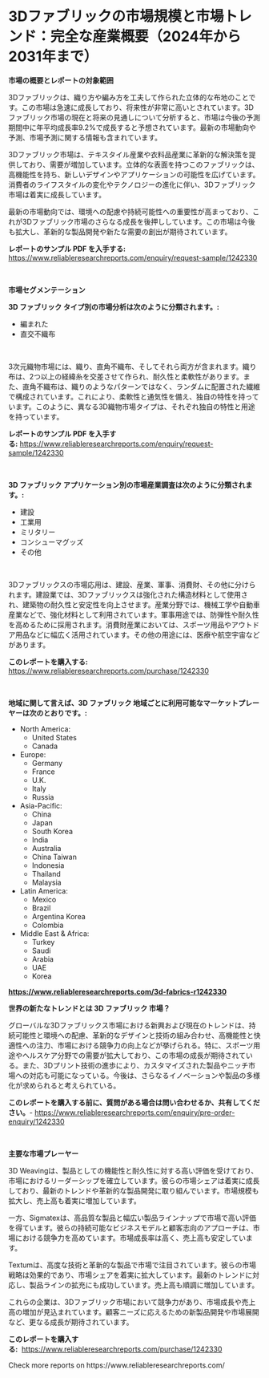<p><h1>3Dファブリックの市場規模と市場トレンド：完全な産業概要（2024年から2031年まで）</h1></p><p><strong>市場の概要とレポートの対象範囲</strong></p>
<p><p>3Dファブリックは、織り方や編み方を工夫して作られた立体的な布地のことです。この市場は急速に成長しており、将来性が非常に高いとされています。3Dファブリック市場の現在と将来の見通しについて分析すると、市場は今後の予測期間中に年平均成長率9.2%で成長すると予想されています。最新の市場動向や予測、市場予測に関する情報も含まれています。</p><p>3Dファブリック市場は、テキスタイル産業や衣料品産業に革新的な解決策を提供しており、需要が増加しています。立体的な表面を持つこのファブリックは、高機能性を持ち、新しいデザインやアプリケーションの可能性を広げています。消費者のライフスタイルの変化やテクノロジーの進化に伴い、3Dファブリック市場は着実に成長しています。</p><p>最新の市場動向では、環境への配慮や持続可能性への重要性が高まっており、これが3Dファブリック市場のさらなる成長を後押ししています。この市場は今後も拡大し、革新的な製品開発や新たな需要の創出が期待されています。</p></p>
<p><strong>レポートのサンプル PDF を入手する:</strong> <a href="https://www.reliableresearchreports.com/enquiry/request-sample/1242330">https://www.reliableresearchreports.com/enquiry/request-sample/1242330</a></p>
<p>&nbsp;</p>
<p><strong>市場セグメンテーション</strong></p>
<p><strong>3D ファブリック タイプ別の市場分析は次のように分類されます。:</strong></p>
<p><ul><li>編まれた</li><li>直交不織布</li></ul></p>
<p>&nbsp;</p>
<p><p>3次元織物市場には、織り、直角不織布、そしてそれら両方が含まれます。織り布は、2つ以上の経緯糸を交差させて作られ、耐久性と柔軟性があります。また、直角不織布は、織りのようなパターンではなく、ランダムに配置された繊維で構成されています。これにより、柔軟性と通気性を備え、独自の特性を持っています。このように、異なる3D織物市場タイプは、それぞれ独自の特性と用途を持っています。</p></p>
<p><strong>レポートのサンプル PDF を入手する:</strong>&nbsp;<a href="https://www.reliableresearchreports.com/enquiry/request-sample/1242330">https://www.reliableresearchreports.com/enquiry/request-sample/1242330</a></p>
<p>&nbsp;</p>
<p><strong> 3D ファブリック アプリケーション別の市場産業調査は次のように分類されます。:</strong></p>
<p><ul><li>建設</li><li>工業用</li><li>ミリタリー</li><li>コンシューマグッズ</li><li>その他</li></ul></p>
<p>&nbsp;</p>
<p><p>3Dファブリックスの市場応用は、建設、産業、軍事、消費財、その他に分けられます。建設業では、3Dファブリックスは強化された構造材料として使用され、建築物の耐久性と安定性を向上させます。産業分野では、機械工学や自動車産業などで、強化材料として利用されています。軍事用途では、防弾性や耐久性を高めるために採用されます。消費財産業においては、スポーツ用品やアウトドア用品などに幅広く活用されています。その他の用途には、医療や航空宇宙などがあります。</p></p>
<p><strong>このレポートを購入する:</strong>&nbsp; <a href="https://www.reliableresearchreports.com/purchase/1242330">https://www.reliableresearchreports.com/purchase/1242330</a></p>
<p>&nbsp;</p>
<p><strong>地域に関して言えば、3D ファブリック 地域ごとに利用可能なマーケットプレーヤーは次のとおりです。:</strong></p>
<p><ul>
    <li>
        North America:
        <ul>
            <li>United States</li>
            <li>Canada</li>
        </ul>
    </li>
    <li>
        Europe:
        <ul>
            <li>Germany</li>
            <li>France</li>
            <li>U.K.</li>
            <li>Italy</li>
            <li>Russia</li>
        </ul>
    </li>
    <li>
        Asia-Pacific:
        <ul>
            <li>China</li>
            <li>Japan</li>
            <li>South Korea</li>
            <li>India</li>
            <li>Australia</li>
            <li>China Taiwan</li>
            <li>Indonesia</li>
            <li>Thailand</li>
            <li>Malaysia</li>
        </ul>
    </li>
    <li>
        Latin America:
        <ul>
            <li>Mexico</li>
            <li>Brazil</li>
            <li>Argentina Korea</li>
            <li>Colombia</li>
        </ul>
    </li>
    <li>
        Middle East & Africa:
        <ul>
            <li>Turkey</li>
            <li>Saudi</li>
            <li>Arabia</li>
            <li>UAE</li>
            <li>Korea</li>
        </ul>
    </li>
    </ul></p>
<p><strong><a href="https://www.reliableresearchreports.com/3d-fabrics-r1242330">https://www.reliableresearchreports.com/3d-fabrics-r1242330</a></strong>&nbsp;</p>
<p><strong>世界の新たなトレンドとは 3D ファブリック 市場？</strong></p>
<p><p>グローバルな3Dファブリックス市場における新興および現在のトレンドは、持続可能性と環境への配慮、革新的なデザインと技術の組み合わせ、高機能性と快適性への注力、市場における競争力の向上などが挙げられる。特に、スポーツ用途やヘルスケア分野での需要が拡大しており、この市場の成長が期待されている。また、3Dプリント技術の進歩により、カスタマイズされた製品やニッチ市場への対応も可能になっている。今後は、さらなるイノベーションや製品の多様化が求められると考えられている。</p></p>
<p><strong>このレポートを購入する前に、質問がある場合は問い合わせるか、共有してください。</strong>- <a href="https://www.reliableresearchreports.com/enquiry/pre-order-enquiry/1242330">https://www.reliableresearchreports.com/enquiry/pre-order-enquiry/1242330</a></p>
<p>&nbsp;</p>
<p><strong>主要な市場プレーヤー</strong></p>
<p><p>3D Weavingは、製品としての機能性と耐久性に対する高い評価を受けており、市場におけるリーダーシップを確立しています。彼らの市場シェアは着実に成長しており、最新のトレンドや革新的な製品開発に取り組んでいます。市場規模も拡大し、売上高も着実に増加しています。</p><p>一方、Sigmatexは、高品質な製品と幅広い製品ラインナップで市場で高い評価を得ています。彼らの持続可能なビジネスモデルと顧客志向のアプローチは、市場における競争力を高めています。市場成長率は高く、売上高も安定しています。</p><p>Textumは、高度な技術と革新的な製品で市場で注目されています。彼らの市場戦略は効果的であり、市場シェアを着実に拡大しています。最新のトレンドに対応し、製品ラインの拡充にも成功しています。売上高も順調に増加しています。</p><p>これらの企業は、3Dファブリック市場において競争力があり、市場成長や売上高の増加が見込まれています。顧客ニーズに応えるための新製品開発や市場展開など、更なる成長が期待されています。</p></p>
<p><strong>このレポートを購入する:</strong>&nbsp;&nbsp;<a href="https://www.reliableresearchreports.com/purchase/1242330">https://www.reliableresearchreports.com/purchase/1242330</a></p>
<p>Check more reports on https://www.reliableresearchreports.com/</p>